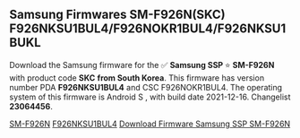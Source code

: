 <h2>Samsung Firmwares SM-F926N(SKC) F926NKSU1BUL4/F926NOKR1BUL4/F926NKSU1BUKL</h2>
Download the Samsung firmware for the ✅ <strong>Samsung SSP </strong> ⭐ <strong>SM-F926N</strong> with product code <strong>SKC</strong> <strong> from South Korea</strong>. This firmware has version number PDA <strong>F926NKSU1BUL4</strong> and CSC F926NOKR1BUL4. The operating system of this firmware is Android S , with build date 2021-12-16. Changelist <strong>23064456</strong>.


[SM-F926N](https://samfirm.shop/samsung/model/SM-F926N)
[F926NKSU1BUL4](https://samfirm.shop/samsung/pda/F926NKSU1BUL4)
[Download Firmware Samsung SSP SM-F926N](https://samfirm.shop/samsung/firmware/482803)
